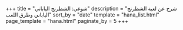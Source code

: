 +++
title = "شوغي: الشطرنج الياباني"
description = "شرح عن لعبة الشطرنج الياباني وطرق اللعب"
sort_by = "date"
template = "hana_list.html"
page_template = "hana.html"
paginate_by = 5
+++